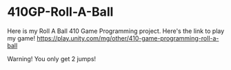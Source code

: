 # 410GP-Roll-A-Ball
Here is my Roll A Ball 410 Game Programming project. 
Here's the link to play my game! https://play.unity.com/mg/other/410-game-programming-roll-a-ball

Warning! You only get 2 jumps!
